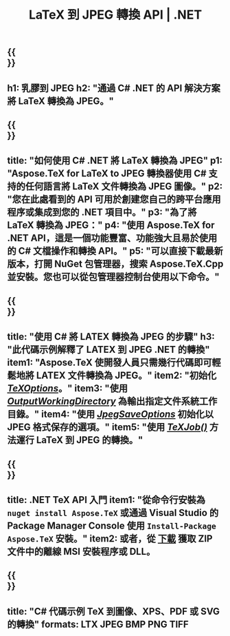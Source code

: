 ﻿---
translation: true
template: /_templates/_conversion-child-net.md
title: LaTeX 到 JPEG 轉換 API |  .NET
description: LaTeX 到 JPEG 的轉換功能。將此本地 .NET 庫集成到您的項目中，或使用跨平台應用程序將 LaTeX 轉換為 JPEG。
keywords: latex to jpeg api net，latex2jpeg 集成 c#
url: /net/conversion/latex-to-jpeg/
family: tex
platformtag: net
feature: conversion
informat: LATEX
outformat: JPEG
otherformats: BMP PNG TIFF PDF SVG XPS
---


{{<section banner>}}
---
h1: 乳膠到 JPEG
h2: "通過 C# .NET 的 API 解決方案將 LaTeX 轉換為 JPEG。"
---

{{<section overview>}}
---
title: "如何使用 C# .NET 將 LaTeX 轉換為 JPEG"
p1: "Aspose.TeX for LaTeX to JPEG 轉換器使用 C# 支持的任何語言將 LaTeX 文件轉換為 JPEG 圖像。"
p2: "您在此處看到的 API 可用於創建您自己的跨平台應用程序或集成到您的 .NET 項目中。"
p3: "為了將 LaTeX 轉換為 JPEG："
p4: "使用 Aspose.TeX for .NET API，這是一個功能豐富、功能強大且易於使用的 C# 文檔操作和轉換 API。"
p5: "可以直接下載最新版本，打開 NuGet 包管理器，搜索 Aspose.TeX.Cpp 並安裝。您也可以從包管理器控制台使用以下命令。"
---

{{<section feature1>}}
---
title: "使用 C# 將 LATEX 轉換為 JPEG 的步驟"
h3: "此代碼示例解釋了 LATEX 到 JPEG .NET 的轉換"
item1: "Aspose.TeX 使開發人員只需幾行代碼即可輕鬆地將 LATEX 文件轉換為 JPEG。"
item2: "初始化 [*TeXOptions*](https://reference.aspose.com/tex/net/aspose.tex/texoptions/)。"
item3: "使用 [*OutputWorkingDirectory*](https://reference.aspose.com/tex/net/aspose.tex/texoptions/outputworkingdirectory/) 為輸出指定文件系統工作目錄。"
item4: "使用 [*JpegSaveOptions*](https://reference.aspose.com/tex/net/aspose.tex.presentation.image/jpegsaveoptions/) 初始化以 JPEG 格式保存的選項。"
item5: "使用 [*TeXJob()*](https://reference.aspose.com/tex/net/aspose.tex/texjob/) 方法運行 LaTeX 到 JPEG 的轉換。"
---

{{<section feature2>}}
---
title: .NET TeX API 入門
item1: "從命令行安裝為 ```nuget install Aspose.TeX``` 或通過 Visual Studio 的 Package Manager Console 使用 ```Install-Package Aspose.TeX``` 安裝。"
item2: 或者，從 [下載](https://downloads.aspose.com/tex/net) 獲取 ZIP 文件中的離線 MSI 安裝程序或 DLL。
---

{{<section widget>}}
---
title: "C# 代碼示例 TeX 到圖像、XPS、PDF 或 SVG 的轉換"
formats: LTX JPEG BMP PNG TIFF
---

